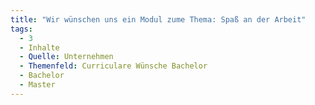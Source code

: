 ```yaml
---
title: "Wir wünschen uns ein Modul zume Thema: Spaß an der Arbeit"
tags:
  - 3
  - Inhalte
  - Quelle: Unternehmen
  - Themenfeld: Curriculare Wünsche Bachelor
  - Bachelor
  - Master
---
```

